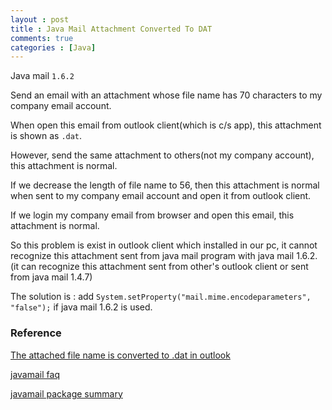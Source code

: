 ```yaml
---
layout : post
title : Java Mail Attachment Converted To DAT
comments: true
categories : [Java]
---
```


Java mail `1.6.2`

Send an email with an attachment whose file name has 70 characters to my company email account.

When open this email from outlook client(which is c/s app), this attachment is shown as `.dat`.

However, send the same attachment to others(not my company account), this attachment is normal.

If we decrease the length of file name to 56, then this attachment is normal when sent to my company email account and open it from outlook
client.

If we login my company email from browser and open this email, this attachment is normal.

So this problem is exist in outlook client which installed in our pc, it cannot recognize this attachment sent from java mail program
with java mail 1.6.2.
(it can recognize this attachment sent from other's outlook client or sent from java mail 1.4.7)

The solution is : add `System.setProperty("mail.mime.encodeparameters", "false");` if java mail 1.6.2 is used.

### Reference

[The attached file name is converted to .dat in outlook](https://community.oracle.com/thread/4052611)

[javamail faq](https://javaee.github.io/javamail/FAQ)

[javamail package summary](https://javaee.github.io/javamail/docs/api/com/sun/mail/smtp/package-summary.html)
